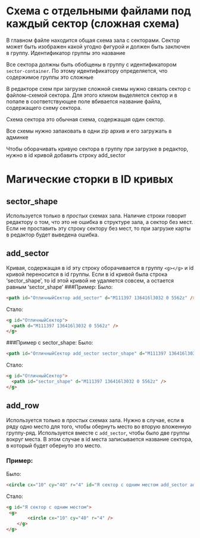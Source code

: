 # Схема с отдельными файлами под каждый сектор (сложная схема)

В главном файле находится общая схема зала с секторами. Сектор может быть изображен какой угодно фигурой и должен быть заключен в группу. Идентификатор группы это название 

Все сектора должны быть обобщены в группу с идентификатором `sector-container`. По этому идентификатору определяется, что содержимое группы это сложные 

В редакторе схем при загрузке сложной схемы нужно связать сектор с файлом-схемой сектора. Для этого кликом выделяется сектор и в попапе в соответствующее поле вбивается название файла, содержащего схему сектора.

Схема сектора это обычная схема, содержащая один сектор.

Все схемы нужно запаковать в одни zip архив и его загружать в админке

Чтобы оборачивать кривую сектора в группу при загрузке в редактор, нужно в id кривой добавить строку add_sector

# Магические сторки в ID кривых
## sector_shape 
Используется только в *простых* схемах зала. 
Наличие строки говорит редактору о том, что это не ошибка в структуре зала, а сектор без мест. Если не проставить эту строку  сектору без мест, то при загрузке карты в редактор будет выведена ошибка.
## add_sector
Кривая, содержащая в id эту строку оборачивается в группу `<g></g>` и id кривой переносится в id группы. Если в id кривой была строка ‘sector_shape’, то id этой кривой не удаляется совсем, а остается равным ‘sector_shape’
###Пример:
Было:
```html
<path id="ОтличныйСектор add_sector" d="M111397 136416l3032 0 5562z" />
```
Стало:
```html
<g id="ОтличныйСектор">
  <path d="M111397 136416l3032 0 5562z" />
</g>
```
###Пример с sector_shape:
Было:
```html
<path id="ОтличныйСектор add_sector sector_shape" d="M111397 136416l3032 0 5562z" />
```
Стало:
```html
<g id="ОтличныйСектор">
  <path id="sector_shape" d="M111397 136416l3032 0 5562z" />
</g>
```

## add_row
Используется только в *простых* схемах зала. 
Нужно в случае, если в ряду одно место для того, чтобы обернуть место во вторую вложенную группу-ряд. Используется вместе с `add_sector`, чтобы было две группы вокруг места.
В этом случае в id места записывается название сектора, в который будет обернуто это место.
### Пример:
Было:
```html
<circle cx="10" cy="40" r="4" id="Я сектор с одним местом add_sector add_row" /> 
```
Стало:
```html
<g id="Я сектор с одним местом">
 <g>
		<circle cx="10" cy="40" r="4" /> 
	</g>
</g>
```


